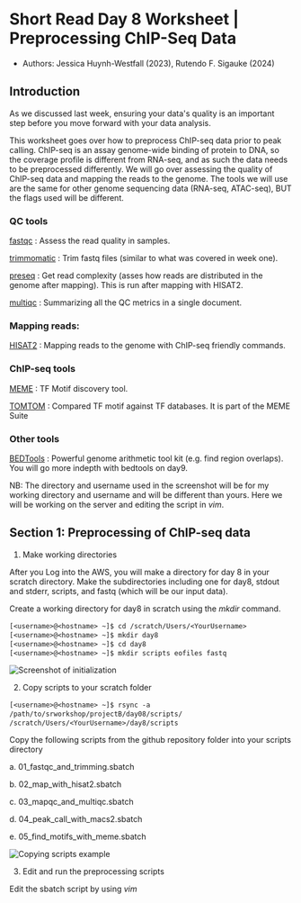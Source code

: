 # Short Read Day 8 Worksheet | Preprocessing ChIP-Seq Data

- Authors: Jessica Huynh-Westfall (2023),  Rutendo F. Sigauke (2024)

## Introduction

As we discussed last week, ensuring your data's quality is an important step before you move forward with your data analysis.

This worksheet goes over how to preprocess ChIP-seq data prior to peak calling. ChIP-seq is an assay genome-wide binding of protein to DNA, so the coverage profile is different from RNA-seq,
and as such the data needs to be preprocessed differently. 
We will go over assessing the quality of ChIP-seq data and mapping the reads to the genome. The tools we will use are the same for other genome sequencing data (RNA-seq, ATAC-seq), BUT the flags used will be different. 

### QC tools
[fastqc](https://www.bioinformatics.babraham.ac.uk/projects/fastqc/) : Assess the read quality in samples.

[trimmomatic](http://www.usadellab.org/cms/?page=trimmomatic) : Trim fastq files (similar to what was covered in week one).

[preseq](https://preseq.readthedocs.io/en/latest/) : Get read complexity (asses how reads are distributed in the genome after mapping). This is run after mapping with HISAT2.

[multiqc](https://multiqc.info/) : Summarizing all the QC metrics in a single document.

### Mapping reads:
[HISAT2](https://daehwankimlab.github.io/hisat2/) : Mapping reads to the genome with ChIP-seq friendly commands. 


### ChIP-seq tools

[MEME](https://meme-suite.org/meme/index.html) : TF Motif discovery tool. 

[TOMTOM](https://meme-suite.org/meme/tools/tomtom) : Compared TF motif against TF databases. It is part of the MEME Suite

### Other tools

[BEDTools](https://bedtools.readthedocs.io/en/latest/index.html) : Powerful genome arithmetic tool kit (e.g. find region overlaps). You will go more indepth with bedtools on day9.

NB: The directory and username used in the screenshot will be for my working directory and username and will be different than yours. Here we will be working on the server and editing the script in *vim*.

## Section 1: Preprocessing of ChIP-seq data

1. Make working directories

After you Log into the AWS, you will make a directory for day 8 in your scratch directory. Make the subdirectories including one for day8, stdout and stderr, scripts, and fastq (which will be our input data). 

Create a working directory for day8 in scratch using the *mkdir* command.

```
[<username>@<hostname> ~]$ cd /scratch/Users/<YourUsername>
[<username>@<hostname> ~]$ mkdir day8
[<username>@<hostname> ~]$ cd day8
[<username>@<hostname> ~]$ mkdir scripts eofiles fastq 
```

![Screenshot of initialization](images/example_day8_initialization.png)

2. Copy scripts to your scratch folder

```
[<username>@<hostname> ~]$ rsync -a /path/to/srworkshop/projectB/day08/scripts/ /scratch/Users/<YourUsername>/day8/scripts
```

Copy the following scripts from the github repository folder into your scripts directory

   a. 01_fastqc_and_trimming.sbatch

   b. 02_map_with_hisat2.sbatch

   c. 03_mapqc_and_multiqc.sbatch

   d. 04_peak_call_with_macs2.sbatch

   e. 05_find_motifs_with_meme.sbatch

![Copying scripts example](images/copy_scripts_to_scratch.png)

3. Edit and run the preprocessing scripts

Edit the sbatch script by using *vim <script>* to open a text editor on your sbatch script. Type *i* to toggle into edit/insert mode. 

Similar to the previous exercises you will need to change the job name, user email, and the standard output and error log directories. 

Change the *–job-name=<JOB ID>* to a name related to the job you will be running, for example, ‘01_fastqc_and_trimming’. 

Additionally, you will want to change the *mail-user=<YOUR_EMAIL>* to your email, as well as the path to your eofiles directory for the standard output (*--output*) and error log (*--error*). 

The *%x* will be replaced by your *-job-name* and the *%j* will be replaced by the job id that will be assigned by the job manager when you run your sbatch script.

![Editing script header example](images/header_example.png)

### Step 1: QC and preprocess samples

1. *cd* into your scripts directory. 

2. Edit and run `01_fastqc_and_trimming.sbatch` script. 

- The preprocessing will run *TRIMMOMATIC* and *fastQC* on the fastq file.

![Editing script header example](images/trim_fastqc.png)

### Step 2: Map trimmed reads to reference genome

1 Edit and run the `02_map_with_hisat2.sbatch` script.

- In this script we will align reads to the reference genome using *HISAT2*. The main difference between mapping ChIP-seq reads to the genome is that we do not have to use the splice alignment. This feature is turned off using *--no-spliced-alignment* flag. The alignment output is bam files and alignment summary (reported if *--new-summary* flag is used). 

- Note: The map statistics are being outputted into the QC folder (*${QC}/hisat_mapstats*), while the bam files go into the BAM folder.


### Step 3: Map quality and summary of QC

1. Edit and run the `03_mapqc_and_multiqc.sbatch` script.

2. Once the alignment is complete, we can assess mapped read distribution on the genome using *preseq*. Preseq estimates a library's complexity and how many additional unique reads are sequenced with an increasing total read count.

- Note: The output is going into the QC folder as well (*${QC}/preseq*).

3. Lastly, we can summarize all the QC output using *multiqc*. This tool summarizes all the QC metrics within a specified folder and shows all the samples summarized side by side. 

- There is a summary table for all the quality control metrics reported, additionally, several tabs for each of the QC metrics can be explored interactively. 

- You can copy an example of the multiqc output to your personal computer. 
  
  - You will need to move both the folder *multiqc_data* and the html file *multiqc_report.html* to your local computer. 

  - You can open the html file in a web browser to interact with the page.

![Editing script header example](images/multiqc_example.png)

## Section B: Peak calling 

To study DNA enrichment assays such as ChIP-seq and ATAC-seq, we are introducing the analysis method, *M*odel-based *A*nalysis of *C*hIP-*S*eq (MACS). This method enables us to identify transcription factor binding sites and significant DNA read coverage through a combination of gene orientation and sequencing tag position.

We will only be using HCT116 samples (SRR4090089, SRR4090090, SRR4090091) in class, where we compare each _treated_ sample to the _input_ sample. 

| Run (SRR)         | Cell line  | Sample Type     |
| :---------------- | :-------:  | :-------------: |
| SRR4090089        |  HCT116    | Input           |
| SRR4090090        |  HCT116    | DMSO treated    |
| SRR4090091        |  HCT116    | Nutlin treated  |

1. Edit and run the MACS2 script. Same as before, edit the header section of `04_peak_call_with_macs2.sbatch`.

![MACS header](images/script4_edit_header.png)

- To run MACS, we will need to load *python* since *MACS* is dependent on it. In addition we will want to load *bedtools* which we will use later to remove *Blacklist regions*. The *Blacklist regions* are peak calls that show up in many ENCODE ChIP-seq experiments regardless of treatment.

![Load python](images/script4_load_modules.png)

2. Set variable. Assigning variables will make your scripts easier to read. In addition, this makes it easier to reference to a given path and utilize it in your scripts.

- For the *INDIR* change the path to the bam files directory. We will be using bam file from ChIP-seq data that used a specific transcription factor (TP53). For the *OUTDIR*, point to the appropriate output file directories for our *MACS* output files. You can use the command *mkdir -p* just in case for my output directories if you want to ensure that the output directory exist. 

- In addition, I have a path to the *BLACKLIST* directory. These are regions that have been identified as having unstructured or high signals in Nextgen sequencing experiments independent of the cell line or experiment. Removing these will clean up our genomic data for improved quality measurement. ENCODE has a defined list. The list we are using comes from the following reference: Amemiya HM, Kundaje A, Boyle AP. The ENCODE blacklist: identification of problematic regions of the genome. Sci Rep. 2019 Dec; 9(1) 9354 DOI: 10.1038/s41598-019-45839-z

- Lastly, we are using the variables *CELL*, *FILENAME_DMSO*, *FILENAME_NUTLIN*, *INPUT*, *DMSO*, and *NUTLIN* so that I can quickly interchange different files for analysis and only have to change the variable rather than go through the script to change instances of the file.

![Set variables for MACS](images/script4_set_variables.png)

3. To run the MACS program, we have many different subcommand options. Depending on your experiment, you will want to change the subcommands to fit your requirements. 

For today’s worksheet, we will be showing an example where we utilized an input control with your experiment.

![MACS peak calling](images/script4_peak_call.png)

`-t / --treatment <filename>` is your experimental file. The file can be in any supported format (see –format for options). If you have more than one alignment file, you can specify them and MACS will pool all the files together.

`-c / --control <filename>` is your genomic input/control file.

`-n / --name <NAME>` is the name string of your experiment. The string NAME will be used by MACS to create output files.

`-B/ --BDG` flag to tell MACS to store the fragment fileup, and control lambda in bedGraph files.

`-g / --gsize <GENOME>` is the parameter to assign the mappable genome size. We will be using hs which is the recommended human genome size of 2.7e9.

`-q / --qvalue <VALUE>` is the cutoff to call significant regions. The default is 0.05. If you want to use a p-value cutoff, you can specify -p instead of -q.


Note that there are many other options than the ones that we are implementing here. 

If you wanted to run to get Broad peaks you will want to use the flag `--broad`

MACS parameters depending on the data types:

| Data Type         | q-value   | `--broad` and `--control` flags |  Reasoning          |
| :-------------------------------- | :-------:  | :-------------: | :----------------- |
| ChIP-seq for Transcription Factor (TF)  |  <0.01     | `--control`, `<INPUT>`            | TF ChIP-seq often has very abrupt, small peaks that are well defines, so narrow peaks is necessary, and a less stringent adjusted p-value is likely need than for other data types. |
| ChIP-seq for histone marks (and Pol II) |  <0.0001   | `--broad`, `--control`, `<INPUT>` | Histonw marks are often broadly dispersed without very well defined edges so a broad peak tag is useful but a very low p-value helps differentiate between background and data. |
| ATAC-seq                                |  <0.0001   | `--control`, `<INPUT>`            | ATAC-seq should show peaks at open chromatin across the genome similarly to histone ChIP-seq data, but with more abrupt peaks, so no broad peak tag is needed. |

4. Removing Blacklist regions via *bedtools intersect*. After we call our peaks, to clean up the data we will remove the BLACKLIST regions that can be problematic. These regions contain repetitive regions across the genome and almost always are enriched in ChIP-seq data.

![Remove blacklist](images/script4_remove_blacklist.png)

5. To run *bedtools intersect*, specify *-a* as the file to be filtered which is your broadpeak output file. The *-a* file will be compared against *-b* file which are the blacklist regions. The *-v* parameter will throw out the regions in your peak files that have an overlap with the blacklist regions in *-b*. *>* is to specify the output directory and output file name.

![Bedtools Remove blacklist](images/bedtools_intersect_v.png)

6. Move the output files from *MACS* on the server to your local computer and open the bedgraph files (*.bdg*) and the bed files (*clean.narrowPeak* and *summit.bed*) in IGV. We can now explore the peak calls in IGV and compare them to coverage data.

![IGV example](images/peak13_igv_snapshot.png)

> What do you oberserve?
>
> Where are most of the p53 peaks found?
>
> Is there consistancy between the *DMSO* and the *Nutlin* samples?
> 
> Check out a few genes (e.g. RUNX1)! How many peaks are near start of the gene and in the gene annotations? 


## Section C: Motif discovery and comparing motifs to database of TF motifs

1. Edit and run the `05_find_motifs_with_meme.sbatch` script.

![Load modules MEME](images/script5_load_modules.png)

2. *MEME* suite takes in a fasta file as input. Our MACS peak output is in a bed file format. We will use bedtool getfasta and a reference genome .fa file to convert our peaks coordinate into a fasta format. The first thing we will do in our script is to load the appropriate modules. 

3. Set your in and out directory as we have in the previous exercise. Here your INDIR is the path to your MACS peak output files. The OUTDIR will be for the output of the fasta file and the MEME and TOMTOM output files. Additionally, we will want a reference fasta file denoted below as hg38.fa (Note, for this workshop, we are working with a smaller chromosome 21 fasta file). 

![Variables MEME](images/script5_set_variables.png)

4. We will use bedtools getfasta to convert the peaks to a fasta file to feed into MEME. The command is *bedtools getfasta [OPTIONS] -fi <input FASTA> -bed <BED/GFF/VCF>*   

![Bedtools getfasta](images/bedtools_getfasta.png)

![Get fasta](images/script5_get_fasta_file.png)

5. Copy the *fasta* file to your computer

6. Upload your fasta file to MEME (https://meme-suite.org/meme/tools/meme) and submit. 

![Run MEME](images/running_meme.png)

7. MEME will return an output file for you. Click on MEME HTML output. The output will give you information on the motifs that were discovered along with other information such as the E-value.

![MEME HTML](images/meme_html_output.png)

8. Push your MEME output to TOMTOM by clicking on the button  under Submit/Download which will open up a new window with available programs. You just have to “Start Search” button to run TOMTOM. 

![Tomtom submission](images/tomtom_submission.png)

- TOMTOM will return an HTML summary of predicted TFs.

![Tomtom results1](images/tomtom_html_1.png)

![Tomtom results2](images/tomtom_html_2.png)

# Example files for chromosome 21 runs

You can find example outputs from each step in the cooking show folder `/scratch/Shares/public/sread2024/cookingShow/day8b/chr21`.